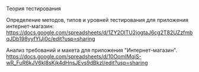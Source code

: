Теория тестирования

Определение методов, типов и уровней тестирования для приложения интернет-магазин:
https://docs.google.com/spreadsheets/d/1ZY2OlTU2jogtaJ6cg2T82UZzfmbqJDb198yyfYIJj0c/edit?usp=sharing

Анализ требований и макета для приложения "Интернет-магазин".
https://docs.google.com/spreadsheets/d/10OomIMqiS-wR_FuR6kJV6kl8sKjk4dHnsJEvs9dBkzI/edit?usp=sharing
